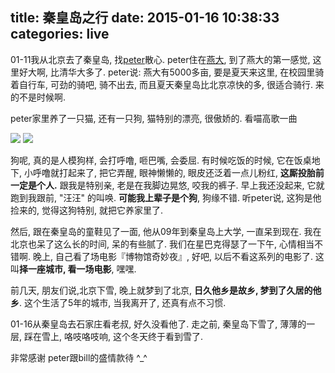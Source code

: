 title: 秦皇岛之行
date: 2015-01-16 10:38:33
categories: live
---

01-11我从北京去了秦皇岛, 找[peter](https://github.com/happypeter)散心. peter住在[燕大](http://zh.wikipedia.org/wiki/%E7%87%95%E5%B1%B1%E5%A4%A7%E5%AD%A6), 到了燕大的第一感觉, 这里好大啊, 比清华大多了.
peter说: 燕大有5000多亩, 要是夏天来这里, 在校园里骑着自行车, 可劲的骑吧, 骑不出去,
而且夏天秦皇岛比北京凉快的多, 很适合骑行. 来的不是时候啊.

peter家里养了一只猫, 还有一只狗, 猫特别的漂亮, 很傲娇的. 看喵高歌一曲

![](http://7sbqv9.com1.z0.glb.clouddn.com/miao_1.jpg)
![](http://7sbqv9.com1.z0.glb.clouddn.com/miao_2.jpg)

狗呢, 真的是人模狗样, 会打呼噜, 咂巴嘴, 会委屈. 有时候吃饭的时候, 它在饭桌地下, 小呼噜就打起来了,
把它弄醒, 眼神懒懒的, 眼皮还泛着一点儿粉红, **这厮投胎前一定是个人.**
跟我是特别亲, 老是在我脚边晃悠, 咬我的裤子. 早上我还没起来, 它就跑到我跟前,
"汪汪" 的叫唤. **可能我上辈子是个狗**, 狗缘不错.
听peter说, 这狗是他捡来的, 觉得这狗特别, 就把它养家里了.

然后, 跟在秦皇岛的童鞋见了一面, 他从09年到秦皇岛上大学, 一直呆到现在.
我在北京也呆了这么长的时间, 呆的有些腻了. 我们在星巴克得瑟了一下午, 心情相当不错啊.
晚上, 自己看了场电影『博物馆奇妙夜』, 好吧, 以后不看这系列的电影了.
这叫**择一座城市, 看一场电影**, 嘿嘿.

前几天, 朋友们说,北京下雪, 晚上就梦到了北京, **日久他乡是故乡, 梦到了久居的他乡**.
这个生活了5年的城市, 当我离开了, 还真有点不习惯.

01-16从秦皇岛去石家庄看老叔, 好久没看他了. 走之前, 秦皇岛下雪了,
薄薄的一层, 踩在雪上, 咯吱咯吱响, 这个冬天终于看到雪了.

非常感谢 peter跟bill的盛情款待 ^_^
